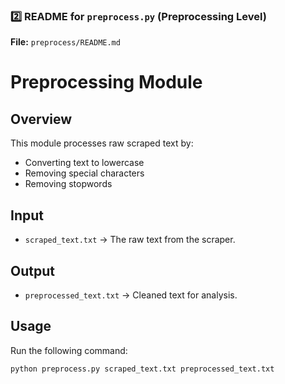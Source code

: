 ### **2️⃣ README for `preprocess.py`** (Preprocessing Level)  
**File:** `preprocess/README.md`  

# Preprocessing Module

## Overview
This module processes raw scraped text by:
- Converting text to lowercase
- Removing special characters
- Removing stopwords

## Input
- `scraped_text.txt` → The raw text from the scraper.

## Output
- `preprocessed_text.txt` → Cleaned text for analysis.

## Usage
Run the following command:
```bash
python preprocess.py scraped_text.txt preprocessed_text.txt
